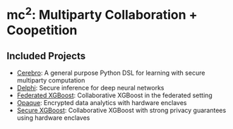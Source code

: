 # mc<sup>2</sup>: Multiparty Collaboration + Coopetition
## Included Projects
* [Cerebro](https://github.com/mc2-project/cerebro): A general purpose Python DSL for learning with secure multiparty computation
* [Delphi](https://github.com/mc2-project/delphi): Secure inference for deep neural networks
* [Federated XGBoost](https://github.com/mc2-project/federated-xgboost): Collaborative XGBoost in the federated setting
* [Opaque](https://github.com/mc2-project/opaque): Encrypted data analytics with hardware enclaves
* [Secure XGBoost](https://github.com/mc2-project/secure-xgboost): Collaborative XGBoost with strong privacy guarantees using hardware enclaves

